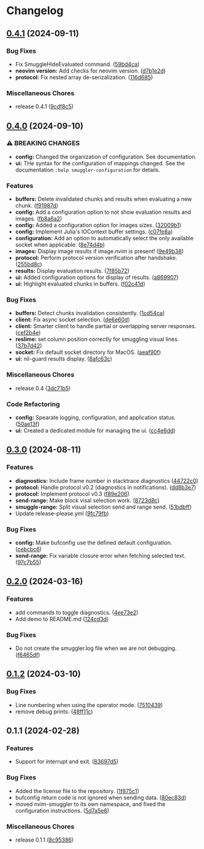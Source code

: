 # Changelog

## [0.4.1](https://github.com/Klafyvel/nvim-smuggler/compare/v0.4.0...v0.4.1) (2024-09-11)


### Bug Fixes

* Fix SmuggleHideEvaluated command. ([59bd4ca](https://github.com/Klafyvel/nvim-smuggler/commit/59bd4ca5770b9716fac32110a1179612b17ac659))
* **neovim version:** Add checks for neovim version. ([d7b1e2d](https://github.com/Klafyvel/nvim-smuggler/commit/d7b1e2d919284e2441d4be9d866341886f02adde))
* **protocol:** Fix nested array de-serizalization. ([116d685](https://github.com/Klafyvel/nvim-smuggler/commit/116d685f51e5c3ff2a4e3c74c321e4833a127284))


### Miscellaneous Chores

* release 0.4.1 ([9cdf8c5](https://github.com/Klafyvel/nvim-smuggler/commit/9cdf8c5dc1dae3cb8da24572ffdedfea0b2b0a6f))

## [0.4.0](https://github.com/Klafyvel/nvim-smuggler/compare/v0.3.0...v0.4.0) (2024-09-10)


### ⚠ BREAKING CHANGES

* **config:** Changed the organization of configuration. See documentation.
* **ui:** THe syntax for the configuration of mappings changed. See the documentation `:help smuggler-configuration` for details.

### Features

* **buffers:** Delete invalidated chunks and results when evaluating a new chunk. ([f91987d](https://github.com/Klafyvel/nvim-smuggler/commit/f91987d77dc530147ab822908b05dc5fd6839407))
* **config:** Add a configuration option to not show evaluation results and images. ([fb8a6a2](https://github.com/Klafyvel/nvim-smuggler/commit/fb8a6a246fbd1a97a6a23f56a2b600755ce1c0e7))
* **config:** Added a configuration option for images sizes. ([32009b1](https://github.com/Klafyvel/nvim-smuggler/commit/32009b13de5c58ac1500b46bce219f3deb81276b))
* **config:** Implement Julia's IOContext buffer settings. ([c07fe8a](https://github.com/Klafyvel/nvim-smuggler/commit/c07fe8a2a13f0a4516a44ad0ef06ab39efd807ad))
* **configuration:** Add an option to automatically select the only available socket when applicable. ([8e74d4b](https://github.com/Klafyvel/nvim-smuggler/commit/8e74d4bec8848e79cfa3869d90f312af01c06184))
* **images:** Display image results if image.nvim is present! ([9e49b38](https://github.com/Klafyvel/nvim-smuggler/commit/9e49b384b137cb36a02df1c095927b6857a01dd9))
* **protocol:** Perform protocol version verification after handshake. ([255bd8c](https://github.com/Klafyvel/nvim-smuggler/commit/255bd8c333c4bb1b0191370082e236bb9b2d90a1))
* **results:** Display evaluation results. ([7f85b72](https://github.com/Klafyvel/nvim-smuggler/commit/7f85b724c0a524ca649dda3e106af9a4c2f79216))
* **ui:** Added configuration options for display of results. ([a869907](https://github.com/Klafyvel/nvim-smuggler/commit/a8699071139106e856444974aa83f7fae3a76a62))
* **ui:** Highlight evaluated chunks in buffers. ([f02c41d](https://github.com/Klafyvel/nvim-smuggler/commit/f02c41d1576deaf70d493f29e5d3a4844c4da4bc))


### Bug Fixes

* **buffers:** Detect chunks invalidation consistently. ([1cd54ca](https://github.com/Klafyvel/nvim-smuggler/commit/1cd54ca5f29c0be421854b64993a08dcaeb819ad))
* **client:** Fix async socket selection. ([de6e60d](https://github.com/Klafyvel/nvim-smuggler/commit/de6e60dc450bfde4a5f210a58b4a7b0b3453b70f))
* **client:** Smarter client to handle partial or overlapping server responses. ([cef2b4e](https://github.com/Klafyvel/nvim-smuggler/commit/cef2b4e025ab4f6f2e4b1b4b580f87f56311e3ef))
* **reslime:** set column position correctly for smuggling visual lines. ([37b7d42](https://github.com/Klafyvel/nvim-smuggler/commit/37b7d42269824cb93c2d76aa803d26443b33c383))
* **socket:** Fix default socket directory for MacOS. ([aeaf90f](https://github.com/Klafyvel/nvim-smuggler/commit/aeaf90f093a8e1aefa382cef20035b416cf26d6d))
* **ui:** nil-guard results display. ([8afc63c](https://github.com/Klafyvel/nvim-smuggler/commit/8afc63c20300ca2840a8e2c9dd4748492c8d3703))


### Miscellaneous Chores

* release 0.4 ([3dc71b5](https://github.com/Klafyvel/nvim-smuggler/commit/3dc71b51c4ba837ddad6b70a3b23cc3c48497422))


### Code Refactoring

* **config:** Spearate logging, configuration, and application status. ([50ae13f](https://github.com/Klafyvel/nvim-smuggler/commit/50ae13f8c28953ce45bc0c606e504f7adbdc51f4))
* **ui:** Created a dedicated module for managing the ui. ([cc4e6dd](https://github.com/Klafyvel/nvim-smuggler/commit/cc4e6dda3515aa049d2e0ab9269b815476a319ad))

## [0.3.0](https://github.com/Klafyvel/nvim-smuggler/compare/v0.2.0...v0.3.0) (2024-08-11)


### Features

* **diagnostics:** Include frame number in stacktrace diagnostics ([44722c0](https://github.com/Klafyvel/nvim-smuggler/commit/44722c00b887d4a38ed651d4c8c0f52a401261c2))
* **protocol:** Handle protocol v0.2 (diagnostics in notifications). ([dd8b3e7](https://github.com/Klafyvel/nvim-smuggler/commit/dd8b3e798aba504c40a67b68f4b107a4ac9acd5c))
* **protocol:** Implement protocol v0.3 ([f89e206](https://github.com/Klafyvel/nvim-smuggler/commit/f89e20659bb956e17b7a7cd2cdb4493d6ec53477))
* **send-range:** Make block visal selection work. ([8723d8c](https://github.com/Klafyvel/nvim-smuggler/commit/8723d8ca8af1e4ad680f9951022f41976545e6c9))
* **smuggle-range:** Split visual selection send and range send. ([51bdbff](https://github.com/Klafyvel/nvim-smuggler/commit/51bdbffe8d11c67adc0bf62d27cbd85af90b265f))
* Update release-please.yml ([9fc79fb](https://github.com/Klafyvel/nvim-smuggler/commit/9fc79fb97517b1a28ba35db1398604037b567df2))


### Bug Fixes

* **config:** Make bufconfig use the defined default configuration. ([cebcbc6](https://github.com/Klafyvel/nvim-smuggler/commit/cebcbc6f985ab7b3ed872825ab1ad00491eed443))
* **send-range:** Fix variable closure error when fetching selected text. ([97c7b55](https://github.com/Klafyvel/nvim-smuggler/commit/97c7b5591ce5687664ed8f3d0f8b27e4a0d8d08b))

## [0.2.0](https://github.com/Klafyvel/nvim-smuggler/compare/v0.1.2...v0.2.0) (2024-03-16)


### Features

* add commands to toggle diagnostics. ([4ee73e2](https://github.com/Klafyvel/nvim-smuggler/commit/4ee73e252e355770fbf3f668c3e8b1f8002d4dd0))
* Add demo to README.md ([124cd3d](https://github.com/Klafyvel/nvim-smuggler/commit/124cd3d9f81a9d018132eb87d358ef60c9b9114d))


### Bug Fixes

* Do not create the smuggler.log file when we are not debugging. ([f6465df](https://github.com/Klafyvel/nvim-smuggler/commit/f6465dfc463804571a680da69f83c27aa1a88006))

## [0.1.2](https://github.com/Klafyvel/nvim-smuggler/compare/v0.1.1...v0.1.2) (2024-03-10)


### Bug Fixes

* Line numbering when using the operator mode. ([7510439](https://github.com/Klafyvel/nvim-smuggler/commit/75104394369f76efd995092edd28aeb8da165301))
* remove debug prints. ([48ff11c](https://github.com/Klafyvel/nvim-smuggler/commit/48ff11c7ff88649c72ee8081be1dd9c8c6e1c2b7))

## 0.1.1 (2024-02-28)


### Features

* Support for interrupt and exit. ([83697d5](https://github.com/Klafyvel/nvim-smuggler/commit/83697d5ff81081f282b1d1e44fceba23b36803b9))


### Bug Fixes

* Added the license file to the repository. ([1f875c1](https://github.com/Klafyvel/nvim-smuggler/commit/1f875c143cc62d6c9bdd32749fdc3004dbe33109))
* bufconfig return code is not ignored when sending data. ([80ec83d](https://github.com/Klafyvel/nvim-smuggler/commit/80ec83d87021015312ee86dafe0b2a4ac606bb8a))
* moved nvim-smuggler to its own namespace, and fixed the configuration instructions. ([5d7a5e6](https://github.com/Klafyvel/nvim-smuggler/commit/5d7a5e6bbd1d4ef1d2d804a9f002cf74fa198588))


### Miscellaneous Chores

* release 0.1.1 ([8c95386](https://github.com/Klafyvel/nvim-smuggler/commit/8c9538604a897dad5c5b3b652633ed9fbc92f55c))
